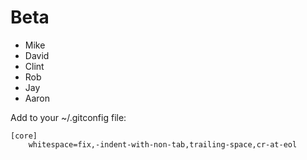 Beta
====

* Mike
* David
* Clint
* Rob
* Jay
* Aaron

Add to your ~/.gitconfig file:

    [core]
        whitespace=fix,-indent-with-non-tab,trailing-space,cr-at-eol
